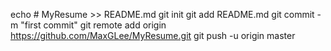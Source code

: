 echo # MyResume >> README.md
git init
git add README.md
git commit -m "first commit"
git remote add origin https://github.com/MaxGLee/MyResume.git
git push -u origin master
